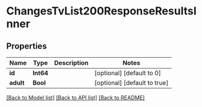 # ChangesTvList200ResponseResultsInner


## Properties
Name | Type | Description | Notes
------------ | ------------- | ------------- | -------------
**id** | **Int64** |  | [optional] [default to 0]
**adult** | **Bool** |  | [optional] [default to true]


[[Back to Model list]](../README.md#models) [[Back to API list]](../README.md#api-endpoints) [[Back to README]](../README.md)


